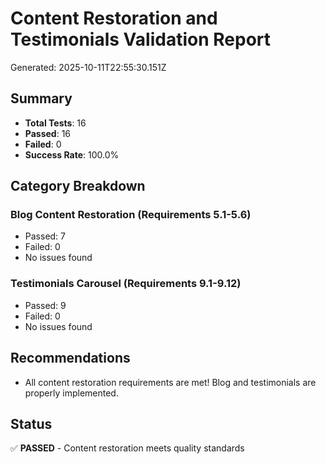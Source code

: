 # Content Restoration and Testimonials Validation Report

Generated: 2025-10-11T22:55:30.151Z

## Summary
- **Total Tests**: 16
- **Passed**: 16
- **Failed**: 0
- **Success Rate**: 100.0%

## Category Breakdown

### Blog Content Restoration (Requirements 5.1-5.6)
- Passed: 7
- Failed: 0
- No issues found

### Testimonials Carousel (Requirements 9.1-9.12)
- Passed: 9
- Failed: 0
- No issues found

## Recommendations

- All content restoration requirements are met! Blog and testimonials are properly implemented.

## Status

✅ **PASSED** - Content restoration meets quality standards
